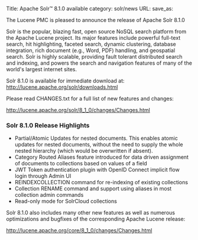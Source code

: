 Title: Apache Solr™ 8.1.0 available
category: solr/news
URL: 
save_as: 

The Lucene PMC is pleased to announce the release of Apache Solr 8.1.0

Solr is the popular, blazing fast, open source NoSQL search platform from the
Apache Lucene project. Its major features include powerful full-text search,
hit highlighting, faceted search, dynamic clustering, database integration, rich document
(e.g., Word, PDF) handling, and geospatial search. Solr is highly scalable, providing fault
tolerant distributed search and indexing, and powers the search and navigation features of
many of the world's largest internet sites.

Solr 8.1.0 is available for immediate download at:
  <http://lucene.apache.org/solr/downloads.html>

Please read CHANGES.txt for a full list of new features and changes:

  <http://lucene.apache.org/solr/8_1_0/changes/Changes.html>

### Solr 8.1.0 Release Highlights

* Partial/Atomic Updates for nested documents. This enables atomic updates for nested documents, without the need to supply the whole nested hierarchy (which would be overwritten if absent).
* Category Routed Aliases feature introduced for data driven assignment of documents to collections based on values of a field
* JWT Token authentication plugin with OpenID Connect implicit flow login through Admin UI
* REINDEXCOLLECTION command for re-indexing of existing collections
* Collection RENAME command and support using aliases in most collection admin commands
* Read-only mode for SolrCloud collections

Solr 8.1.0 also includes many other new features as well as numerous optimizations and bugfixes of the corresponding Apache Lucene release:

  <http://lucene.apache.org/core/8_1_0/changes/Changes.html>

